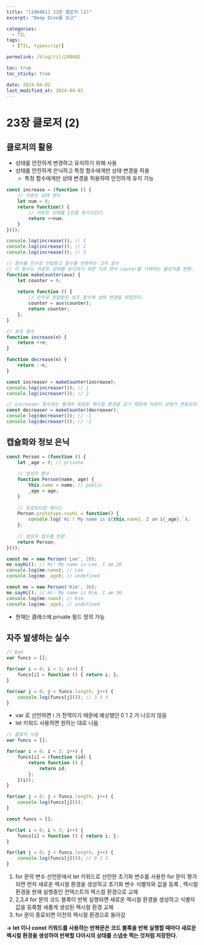 ```yaml
---
title: "[240401] 23장 클로저 (2)"
excerpt: "Deep Dive를 읽고"

categories:
  - TIL
tags:
  - [TIL, typescript]

permalink: /blog/til/240402

toc: true
toc_sticky: true

date: 2024-04-02
last_modified_at: 2024-04-02
---
```

# 23장 클로저 (2)

## 클로저의 활용

- 상태를 안전하게 변경하고 유지하기 위해 사용
- 상태를 안전하게 은닉하고 특정 함수에게만 상태 변경을 허용
    - 특정 함수에게만 상태 변경을 허용하여 안전하게 유지 가능

```jsx
const increase = (function () {
	// 카운트 상태 변수
	let num = 0; 
	return function() {
		// 카운트 상태를 1만큼 증가시킨다.
		return ++num;
	}
}());

console.log(increase()); // 1
console.log(increase()); // 2
console.log(increase()); // 3
```

```jsx
// 함수를 인수로 전달받고 함수를 반환하는 고차 함수
// 이 함수는 카운트 상태를 유지하기 위한 자유 변수 couter를 기억하는 클로저를 반환.
function makeCounter(aux) {
	let counter = 0;
	
	return function () {
		// 인수로 전달받은 보조 함수에 상태 변경을 위임한다.
		counter = aux(counter);
		return counter;
	};
}

// 보조 함수
function increase(n) {
	return ++n;
}

function decrease(n) {
	return --n;
}

const increaser = makeCounter(increase);
console.log(increaser()); // 1
console.log(increaser()); // 2

// increaser 함수와는 별개의 독립된 렉시컬 환경을 갖기 때문에 카운터 상태가 연동되지 않음
const decreaser = makeCounter(decreaser);
console.log(decreaser()); // -1
console.log(decreaser()); // -2

```

## 캡슐화와 정보 은닉

```jsx
const Person = (function () {
	let _age = 0; // private
	
	// 생성자 함수
	function Person(name, age) {
		this.name = name; // public
		_age = age; 
	}
	
	// 프로토타입 메서드
	Person.prototype.sayHi = function() {
		console.log(`Hi ! My name is ${this.name}. I am ${_age}.`);
	};
	
	// 생성자 함수를 반환
	return Person; 
}());

const me = new Person('Lee', 20);
me.sayHi(); // Hi! My name is Lee. I am 20.
console.log(me.name); // Lee
console.log(me._age); // undefined

const me = new Person('Kim', 30);
me.sayHi(); // Hi! My name is Kim. I am 30.
console.log(me.name); // Kim
console.log(me._age); // undefined
```

- 현재는 클래스에 private 필드 정의 가능

## 자주 발생하는 실수

```jsx
// Bad 
var funcs = [];

for(var i = 0; i < 3; i++) {
	funcs[i] = function () { return i; };
}

for(var j = 0; j < funcs.length; j++) {
	console.log(funcs[j]()); // 3 3 3
}
```

- var 로 선언하면 i 가 전역이기 때문에 예상했던 0 1 2 가 나오지 않음
- let 키워드 사용하면 원하는 대로 나옴

```jsx
// 클로저 사용
var funcs = []; 

for(var i = 0; i < 3; i++) {
	funcs[i] = (function (id) {
		return function () {
			return id;
		};
	}(i));
}

for(var j = 0; j < funcs.length; j++) {
	console.log(funcs[j]());
}
```

```jsx
const funcs = [];

for(let i = 0; i < 3; i++) {
	funcs[i] = function () { return i; };
}

for(let j = 0; j < funcs.length; j++) {
	console.log(funcs[j]()); // 0 1 2
}
```

1. for 문의 변수 선언문에서 let 키워드로 선언한 초기화 변수를 사용한 for 문이 평가되면 먼저 새로운 렉시컬 환경을 생성하고 초기화 변수 식별자와 값을 등록 , 렉시컬 환경을 현재 실행중인 컨텍스트의 렉스컬 환경으로 교체
2. 2,3,4 for 문의 코드 블록이 반복 실행되면 새로운 렉시컬 환경을 생성하고 식별자 값을 등록함 새롭게 생성된 렉시컬 환경 교체
3. for 문이 종료되면 이전의 렉시컬 환경으로 돌아감

**→ let 이나 const 키워드를 사용하는 반복문은 코드 블록을 반복 실행할 때마다 새로운 렉시컬 환경을 생성하여 반복할 다아시의 상태를 스냅숏 찍는 것처럼 저장한다.**